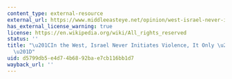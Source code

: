 ```yaml
---
content_type: external-resource
external_url: https://www.middleeasteye.net/opinion/west-israel-never-initiates-violence-it-only-retaliates
has_external_license_warning: true
license: https://en.wikipedia.org/wiki/All_rights_reserved
status: ''
title: "\u201CIn the West, Israel Never Initiates Violence, It Only \u2018Retaliates.\u2019\
  \u201D"
uid: d5799db5-e4d7-4b68-92ba-e7cb116bb1d7
wayback_url: ''
---
```

